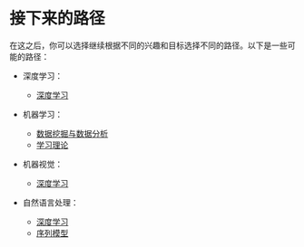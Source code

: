 # 接下来的路径

在这之后，你可以选择继续根据不同的兴趣和目标选择不同的路径。以下是一些可能的路径：

- 深度学习：
  - [深度学习](./4-DeepLearning/)

- 机器学习：
  - [数据挖掘与数据分析](./DataMining/)
  - [学习理论](./7-LearningTheory/)

- 机器视觉：
  - [深度学习](./4-DeepLearning/)

- 自然语言处理：
  - [深度学习](./4-DeepLearning/)
  - [序列模型](./5-SequenceModel/)